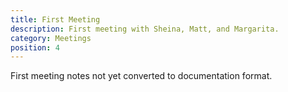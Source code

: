 ```yaml
---
title: First Meeting
description: First meeting with Sheina, Matt, and Margarita.
category: Meetings
position: 4
---
```


<alert type="warning">
 
First meeting notes not yet converted to documentation format.

</alert>
